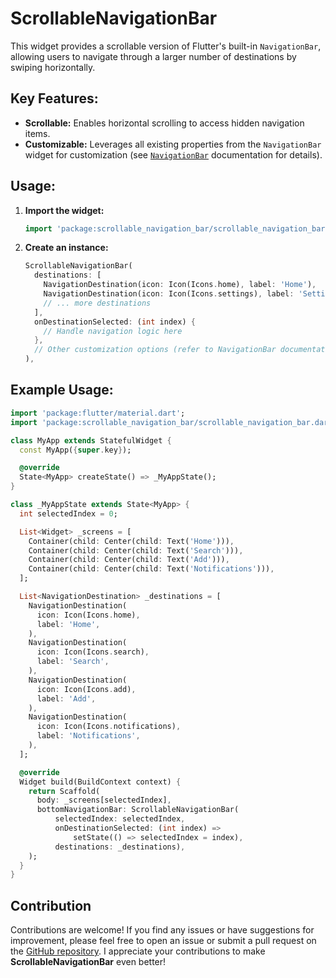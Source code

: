 # ScrollableNavigationBar

This widget provides a scrollable version of Flutter's built-in `NavigationBar`, allowing users to navigate through a larger number of destinations by swiping horizontally.

## Key Features:

- **Scrollable:** Enables horizontal scrolling to access hidden navigation items.
- **Customizable:** Leverages all existing properties from the `NavigationBar` widget for customization (see [`NavigationBar`](https://api.flutter.dev/flutter/material/NavigationBar-class.html) documentation for details).

## Usage:

1. **Import the widget:**

   ```dart
   import 'package:scrollable_navigation_bar/scrollable_navigation_bar.dart';
   ```

2. **Create an instance:**

   ```dart
   ScrollableNavigationBar(
     destinations: [
       NavigationDestination(icon: Icon(Icons.home), label: 'Home'),
       NavigationDestination(icon: Icon(Icons.settings), label: 'Settings'),
       // ... more destinations
     ],
     onDestinationSelected: (int index) {
       // Handle navigation logic here
     },
     // Other customization options (refer to NavigationBar documentation)
   ),
   ```

## Example Usage:

```dart
import 'package:flutter/material.dart';
import 'package:scrollable_navigation_bar/scrollable_navigation_bar.dart';

class MyApp extends StatefulWidget {
  const MyApp({super.key});

  @override
  State<MyApp> createState() => _MyAppState();
}

class _MyAppState extends State<MyApp> {
  int selectedIndex = 0;

  List<Widget> _screens = [
    Container(child: Center(child: Text('Home'))),
    Container(child: Center(child: Text('Search'))),
    Container(child: Center(child: Text('Add'))),
    Container(child: Center(child: Text('Notifications'))),
  ];

  List<NavigationDestination> _destinations = [
    NavigationDestination(
      icon: Icon(Icons.home),
      label: 'Home',
    ),
    NavigationDestination(
      icon: Icon(Icons.search),
      label: 'Search',
    ),
    NavigationDestination(
      icon: Icon(Icons.add),
      label: 'Add',
    ),
    NavigationDestination(
      icon: Icon(Icons.notifications),
      label: 'Notifications',
    ),
  ];

  @override
  Widget build(BuildContext context) {
    return Scaffold(
      body: _screens[selectedIndex],
      bottomNavigationBar: ScrollableNavigationBar(
          selectedIndex: selectedIndex,
          onDestinationSelected: (int index) =>
              setState(() => selectedIndex = index),
          destinations: _destinations),
    );
  }
}
```

## Contribution

Contributions are welcome! If you find any issues or have suggestions for improvement, please feel free to open an issue or submit a pull request on the [GitHub repository](https://github.com/your_repository). I appreciate your contributions to make **ScrollableNavigationBar** even better!
